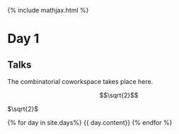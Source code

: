 ---
---

{% include mathjax.html %}



# Day 1

## Talks

The combinatorial coworkspace takes place here.

$$\sqrt{2}$$

$\sqrt{2}$

{% for day in site.days%}
{{ day.content}}
{% endfor %}
